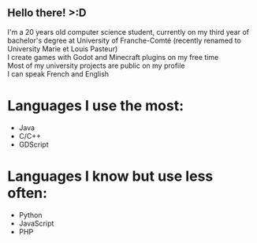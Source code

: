 ## Hello there! >:D

I'm a 20 years old computer science student, currently on my third year of bachelor's degree at University of Franche-Comté (recently renamed to University Marie et Louis Pasteur)  
I create games with Godot and Minecraft plugins on my free time  
Most of my university projects are public on my profile  
I can speak French and English  

# Languages I use the most:
- Java
- C/C++
- GDScript

# Languages I know but use less often:
- Python
- JavaScript
- PHP
